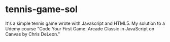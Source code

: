 # tennis-game-sol
It's a simple tennis game wrote with Javascript and HTML5. My solution to a Udemy course "Code Your First Game: Arcade Classic in JavaScript on Canvas by Chris DeLeon."
